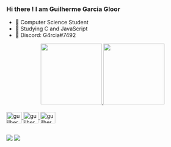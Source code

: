 ### Hi there !  I am Guilherme Garcia Gloor 

- 🔭 Computer Science Student 
- 🌱 Studying C and JavaScript
- 💬 Discord: G4rcia#7492

<div align="center">
  <a href="https://github.com/guilhermeggloor">
  <img height="160em" src="https://github-readme-stats.vercel.app/api?username=guilhermeggloor&show_icons=true&theme=dark&include_all_commits=true&count_private=true"/>
  <img height="160em" src="https://github-readme-stats.vercel.app/api/top-langs/?username=guilhermeggloor&layout=compact&langs_count=7&theme=dark"/>
</div>
 <div style="display: inline_block"><br>
 <img align="center" alt="guilhermeggloor-HTML5" height="30" width="40" src="https://cdn.jsdelivr.net/gh/devicons/devicon/icons/html5/html5-original.svg" />
 <img align="center" alt="guilhermeggloor-CSS3" height="30" width="40" src="https://cdn.jsdelivr.net/gh/devicons/devicon/icons/css3/css3-original.svg">
 <img align="center" alt="guilhermeggloor-JS" height="30" width="40" src="https://cdn.jsdelivr.net/gh/devicons/devicon/icons/javascript/javascript-original.svg">
</div>
  
  ##
  
  <div> 
  <a href="https://instagram.com/gloorguilherme" target="_blank"><img src="https://img.shields.io/badge/-Instagram-%23E4405F?style=for-the-badge&logo=instagram&logoColor=white" target="_blank"></a>
  <a href = "mailto:guilhermegloor8@gmail.com"><img src="https://img.shields.io/badge/-Gmail-%23333?style=for-the-badge&logo=gmail&logoColor=white" target="_blank"></a>
 
</div>
  
  
  
  
